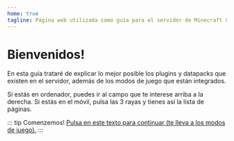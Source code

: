 ```yaml
---
home: true
tagline: Página web utilizada como guía para el servidor de Minecraft UwULand
---
```


# Bienvenidos!
En esta guía trataré de explicar lo mejor posible los plugins y datapacks que existen en el servidor, además de los modos de juego que están integrados.

Si estás en ordenador, puedes ir al campo que te interese arriba a la derecha.
Si estás en el móvil, pulsa las 3 rayas y tienes así la lista de páginas.

::: tip Comenzemos!
[Pulsa en este texto para continuar (te lleva a los modos de juego).](./gamemodes/)
:::
